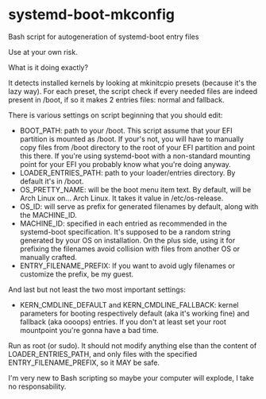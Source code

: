 # systemd-boot-mkconfig
Bash script for autogeneration of systemd-boot entry files

Use at your own risk.

What is it doing exactly?

It detects installed kernels by looking at mkinitcpio presets (because it's the lazy way). For each preset, the script 
check if every needed files are indeed present in /boot, if so it makes 2 entries files: normal and fallback.

There is various settings on script beginning that you should edit:

 - BOOT_PATH: path to your /boot. This script assume that your EFI partition is mounted as /boot. If your's not, you 
will have to manually copy files from /boot directory to the root of your EFI partition and point this there. If 
you're using systemd-boot with a non-standard mounting point for your EFI you probably know what you're doing anyway.
 - LOADER_ENTRIES_PATH: path to your loader/entries directory. By default it's in /boot.
 - OS_PRETTY_NAME: will be the boot menu item text. By default, will be Arch Linux on... Arch Linux. It takes it value 
in /etc/os-release.
 - OS_ID: will serve as prefix for generated filenames by default, along with the MACHINE_ID.
 - MACHINE_ID: specified in each entried as recommended in the systemd-boot specification. It's supposed to be a 
random string generated by your OS on installation. On the plus side, using it for prefixing the filenames avoid 
collision with files from another OS or manually crafted.
 - ENTRY_FILENAME_PREFIX: If you want to avoid ugly filenames or customize the prefix, be my guest.

And last but not least the two most important settings:
 - KERN_CMDLINE_DEFAULT and KERN_CMDLINE_FALLBACK: kernel parameters for booting respectively default (aka it's 
working fine) and fallback (aka oooops) entries. If you don't at least set your root mountpoint you're gonna have a 
bad time.

Run as root (or sudo). It should not modify anything else than the content of LOADER_ENTRIES_PATH, and only files with 
the specified ENTRY_FILENAME_PREFIX, so it MAY be safe.

I'm very new to Bash scripting so maybe your computer will explode, I take no responsability.

